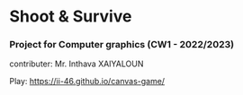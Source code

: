 # Shoot & Survive
### Project for Computer graphics (CW1 - 2022/2023)

contributer: Mr. Inthava XAIYALOUN

Play: https://ii-46.github.io/canvas-game/
